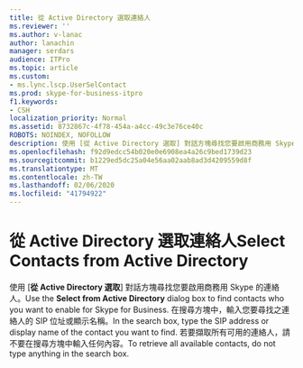 ```yaml
---
title: 從 Active Directory 選取連絡人
ms.reviewer: ''
ms.author: v-lanac
author: lanachin
manager: serdars
audience: ITPro
ms.topic: article
ms.custom:
- ms.lync.lscp.UserSelContact
ms.prod: skype-for-business-itpro
f1.keywords:
- CSH
localization_priority: Normal
ms.assetid: 8732867c-4f78-454a-a4cc-49c3e76ce40c
ROBOTS: NOINDEX, NOFOLLOW
description: 使用 [從 Active Directory 選取] 對話方塊尋找您要啟用商務用 Skype 的連絡人。 在搜尋方塊中，輸入您要尋找之連絡人的 SIP 位址或顯示名稱。 若要擷取所有可用的連絡人，請不要在搜尋方塊中輸入任何內容。
ms.openlocfilehash: f92d9edcc54b020e0e6908ea4a26c9bed1739d23
ms.sourcegitcommit: b1229ed5dc25a04e56aa02aab8ad3d4209559d8f
ms.translationtype: MT
ms.contentlocale: zh-TW
ms.lasthandoff: 02/06/2020
ms.locfileid: "41794922"
---
```

# <a name="select-contacts-from-active-directory"></a><span data-ttu-id="b8b94-105">從 Active Directory 選取連絡人</span><span class="sxs-lookup"><span data-stu-id="b8b94-105">Select Contacts from Active Directory</span></span>
 
<span data-ttu-id="b8b94-106">使用 [**從 Active Directory 選取**] 對話方塊尋找您要啟用商務用 Skype 的連絡人。</span><span class="sxs-lookup"><span data-stu-id="b8b94-106">Use the **Select from Active Directory** dialog box to find contacts who you want to enable for Skype for Business.</span></span> <span data-ttu-id="b8b94-107">在搜尋方塊中，輸入您要尋找之連絡人的 SIP 位址或顯示名稱。</span><span class="sxs-lookup"><span data-stu-id="b8b94-107">In the search box, type the SIP address or display name of the contact you want to find.</span></span> <span data-ttu-id="b8b94-108">若要擷取所有可用的連絡人，請不要在搜尋方塊中輸入任何內容。</span><span class="sxs-lookup"><span data-stu-id="b8b94-108">To retrieve all available contacts, do not type anything in the search box.</span></span>
  
 
  

